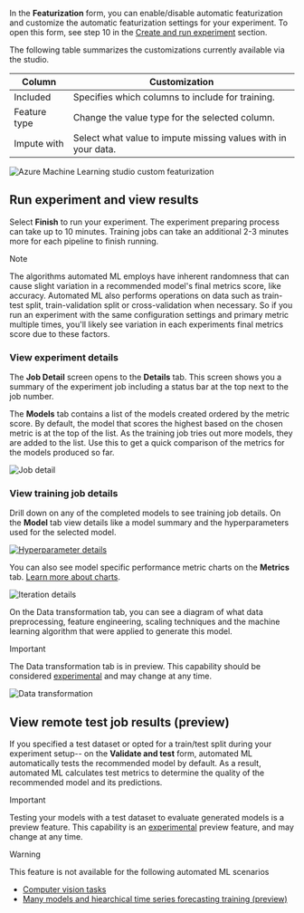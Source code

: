 In the **Featurization** form, you can enable/disable automatic featurization and customize the automatic featurization settings for your experiment. To open this form, see step 10 in the [Create and run experiment](#create-and-run-experiment) section. 

The following table summarizes the customizations currently available via the studio. 

Column| Customization
---|---
Included | Specifies which columns to include for training.
Feature type| Change the value type for the selected column.
Impute with| Select what value to impute missing values with in your data.

![Azure Machine Learning studio custom featurization](media/how-to-use-automated-ml-for-ml-models/custom-featurization.png)

## Run experiment and view results

Select **Finish** to run your experiment. The experiment preparing process can take up to 10 minutes. Training jobs can take an additional 2-3 minutes more for each pipeline to finish running.

> [!NOTE]
> The algorithms automated ML employs have inherent randomness that can cause slight variation in a recommended model's final metrics score, like accuracy. Automated ML also performs operations on data such as train-test split, train-validation split or cross-validation when necessary. So if you run an experiment with the same configuration settings and primary metric multiple times, you'll likely see variation in each experiments final metrics score due to these factors. 

### View experiment details

The **Job Detail** screen opens to the **Details** tab. This screen shows you a summary of the experiment job including a status bar at the top next to the job number. 

The **Models** tab contains a list of the models created ordered by the metric score. By default, the model that scores the highest based on the chosen metric is at the top of the list. As the training job tries out more models, they are added to the list. Use this to get a quick comparison of the metrics for the models produced so far.

![Job detail](./media/how-to-use-automated-ml-for-ml-models/explore-models.gif)

### View training job details

Drill down on any of the completed models to see training job details. On the **Model** tab view details like a model summary and the hyperparameters used for the selected model. 

[![Hyperparameter details](media/how-to-use-automated-ml-for-ml-models/hyperparameter-button.png)](media/how-to-use-automated-ml-for-ml-models/hyperparameter-details.png)

 You can also see model specific performance metric charts on the **Metrics** tab. [Learn more about charts](how-to-understand-automated-ml.md).

![Iteration details](media/how-to-use-automated-ml-for-ml-models/iteration-details-expanded.png)

On the Data transformation tab, you can see a diagram of what data preprocessing, feature engineering, scaling techniques and the machine learning algorithm that were applied to generate this model.

>[!IMPORTANT]
> The Data transformation tab is in preview. This capability should be considered [experimental](/python/api/overview/azure/ml/#stable-vs-experimental) and may change at any time.

![Data transformation](./media/how-to-use-automated-ml-for-ml-models/data-transformation.png)

## View remote test job results (preview)

If you specified a test dataset or opted for a train/test split during your experiment setup-- on the **Validate and test** form, automated ML automatically tests the recommended model by default. As a result, automated ML calculates test metrics to determine the quality of the recommended model and its predictions. 

>[!IMPORTANT]
> Testing your models with a test dataset to evaluate generated models is a preview feature. This capability is an [experimental](/python/api/overview/azure/ml/#stable-vs-experimental) preview feature, and may change at any time.

> [!WARNING]
> This feature is not available for the following automated ML scenarios
>  * [Computer vision tasks](how-to-auto-train-image-models.md)
>  * [Many models and hiearchical time series forecasting training (preview)](how-to-auto-train-forecast.md)
